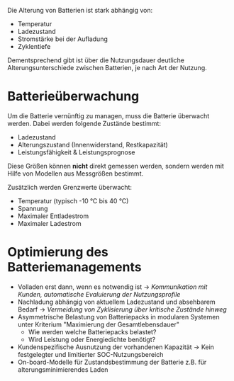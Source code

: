 Die Alterung von Batterien ist stark abhängig von:
- Temperatur
- Ladezustand
- Stromstärke bei der Aufladung
- Zyklentiefe

Dementsprechend gibt ist über die Nutzungsdauer deutliche Alterungsunterschiede zwischen Batterien, je nach Art der Nutzung.
# Batterieüberwachung
Um die Batterie vernünftig zu managen, muss die Batterie überwacht werden. Dabei werden folgende Zustände bestimmt:
- Ladezustand
- Alterungszustand (Innenwiderstand, Restkapazität)
- Leistungsfähigkeit & Leistungsprognose

Diese Größen können **nicht** direkt gemessen werden, sondern werden mit Hilfe von Modellen aus Messgrößen bestimmt.

Zusätzlich werden Grenzwerte überwacht:
- Temperatur (typisch -10 °C bis 40 °C)
- Spannung
- Maximaler Entladestrom
- Maximaler Ladestrom

# Optimierung des Batteriemanagements
- Volladen erst dann, wenn es notwendig ist -> *Kommunikation mit Kunden, automatische Evaluierung der Nutzungsprofile*
- Nachladung abhängig von aktuellem Ladezustand und absehbarem Bedarf -> *Vermeidung von Zyklisierung über kritische Zustände hinweg*
- Asymmetrische Belastung von Batteriepacks in modularen Systemen unter Kriterium "Maximierung der Gesamtlebensdauer"
	- Wie werden welche Batteriepacks belastet?
	- Wird Leistung oder Energiedichte benötigt?
- Kundenspezifische Ausnutzung der vorhandenen Kapazität -> Kein festgelegter und limitierter SOC-Nutzungsbereich
- On-board-Modelle für Zustandsbestimmung der Batterie z.B. für alterungsminimierendes Laden